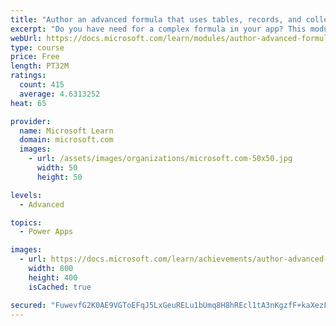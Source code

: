 ```yaml
---
title: "Author an advanced formula that uses tables, records, and collections in a canvas app in Power Apps"
excerpt: "Do you have need for a complex formula in your app? This module can help you author that formula."
webUrl: https://docs.microsoft.com/learn/modules/author-advanced-formulas-powerapps/
type: course
price: Free
length: PT32M
ratings:
  count: 415
  average: 4.6313252
heat: 65

provider:
  name: Microsoft Learn
  domain: microsoft.com
  images:
    - url: /assets/images/organizations/microsoft.com-50x50.jpg
      width: 50
      height: 50

levels:
  - Advanced

topics:
  - Power Apps

images:
  - url: https://docs.microsoft.com/learn/achievements/author-advanced-formulas-social.png
    width: 800
    height: 400
    isCached: true

secured: "FuwevfG2K0AE9VGToEFqJ5LxGeuRELu1bUmq8H8hREcl1tA3nKgzfF+kaXezFY42i3JcaxZUIsrRoFett73PA9mvlMpd9Ikt0/2IfhEJVkvmodlIIFp+mlgPplZgFmiXudgvq0Rt1NvXzdByUcxKtusnle/u6xX20DG8vjCWkWNJccH3GQn04aclCZIdcR2QRVggC8O96+Leu5udlrPBX7/FEIGBtKwPjrLCcrPTWU8RVK6qocxhT9lLsSxYAGlOGug4rnSWF9FvbbDBltJhAoErY+Z6DyhxN0CN0wKhBManCoABHgwX2Wa8tocLV3JjF2BNVah55aAlDAmWj8Sfql0Nk3hvE81947hr9nmm5jIYuD60rwX0/4LCgZrJKT0DR+/ig5VwsPe8zCZCZPhMxQ==;serjjO1ktcAk58qdgwz+nA=="
---
```


